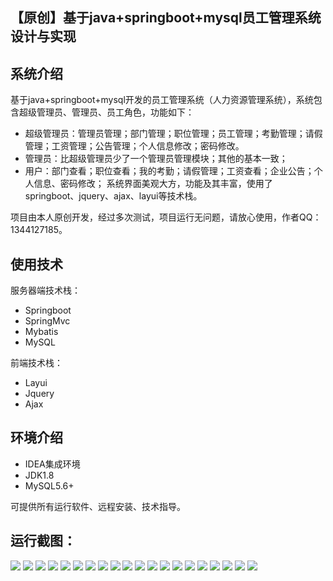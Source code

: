 ## 【原创】基于java+springboot+mysql员工管理系统设计与实现

## 系统介绍

基于java+springboot+mysql开发的员工管理系统（人力资源管理系统），系统包含超级管理员、管理员、员工角色，功能如下：
- 超级管理员：管理员管理；部门管理；职位管理；员工管理；考勤管理；请假管理；工资管理；公告管理；个人信息修改；密码修改。
- 管理员：比超级管理员少了一个管理员管理模块；其他的基本一致；
- 用户：部门查看；职位查看；我的考勤；请假管理；工资查看；企业公告；个人信息、密码修改；
系统界面美观大方，功能及其丰富，使用了springboot、jquery、ajax、layui等技术栈。

项目由本人原创开发，经过多次测试，项目运行无问题，请放心使用，作者QQ：1344127185。

## 使用技术

服务器端技术栈：

- Springboot
- SpringMvc
- Mybatis
- MySQL

前端技术栈：

- Layui
- Jquery
- Ajax

## 环境介绍

- IDEA集成环境
- JDK1.8
- MySQL5.6+

可提供所有运行软件、远程安装、技术指导。

## 运行截图：
![](https://github.com/itcoderyhl/staffMgr/blob/main/images/2.png)
![](https://github.com/itcoderyhl/staffMgr/blob/main/images/3.png)
![](https://github.com/itcoderyhl/staffMgr/blob/main/images/4.png)
![](https://github.com/itcoderyhl/staffMgr/blob/main/images/5.png)
![](https://github.com/itcoderyhl/staffMgr/blob/main/images/6.png)
![](https://github.com/itcoderyhl/staffMgr/blob/main/images/7.png)
![](https://github.com/itcoderyhl/staffMgr/blob/main/images/8.png)
![](https://github.com/itcoderyhl/staffMgr/blob/main/images/9.png)
![](https://github.com/itcoderyhl/staffMgr/blob/main/images/10.png)
![](https://github.com/itcoderyhl/staffMgr/blob/main/images/11.png)
![](https://github.com/itcoderyhl/staffMgr/blob/main/images/12.png)
![](https://github.com/itcoderyhl/staffMgr/blob/main/images/13.png)
![](https://github.com/itcoderyhl/staffMgr/blob/main/images/14.png)
![](https://github.com/itcoderyhl/staffMgr/blob/main/images/15.png)
![](https://github.com/itcoderyhl/staffMgr/blob/main/images/16.png)
![](https://github.com/itcoderyhl/staffMgr/blob/main/images/17.png)
![](https://github.com/itcoderyhl/staffMgr/blob/main/images/18.png)
![](https://github.com/itcoderyhl/staffMgr/blob/main/images/19.png)
![](https://github.com/itcoderyhl/staffMgr/blob/main/images/20.png)
![](https://github.com/itcoderyhl/staffMgr/blob/main/images/21.png)


